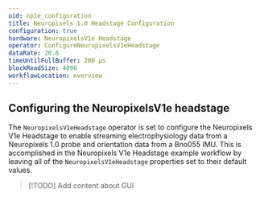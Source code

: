 ```yaml
---
uid: np1e_configuration
title: Neuropixels 1.0 Headstage Configuration
configuration: true
hardware: NeuropixelsV1e Headstage
operator: ConfigureNeuropixelsV1eHeadstage
dataRate: 20.6
timeUntilFullBuffer: 200 μs
blockReadSize: 4096
workflowLocation: overview
---
```


## Configuring the NeuropixelsV1e headstage
The `NeuropixelsV1eHeadstage` operator is set to configure the Neuropixels V1e Headstage to enable streaming electrophysiology data from a Neuropixels 1.0 probe and orientation data from a Bno055 IMU. This is accomplished in the Neuropixels V1e Headstage example workflow by leaving all of the `NeuropixelsV1eHeadstage` properties set to their default values.

> [!TODO]
> Add content about GUI